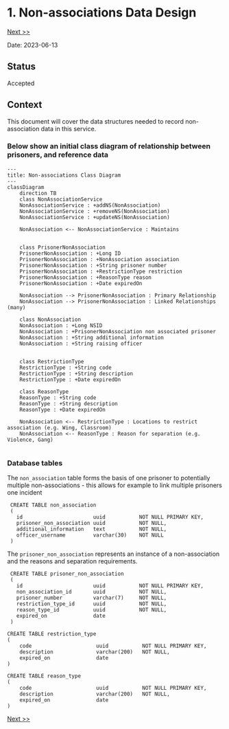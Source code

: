 # 1. Non-associations Data Design

[Next >>](0004-migration-and-sync-with-NOMIS.md)


Date: 2023-06-13

## Status

Accepted

## Context

This document will cover the data structures needed to record non-association data in this service.

### Below show an initial class diagram of relationship between prisoners, and reference data

```mermaid
---
title: Non-associations Class Diagram
---
classDiagram
    direction TB
    class NonAssociationService
    NonAssociationService : +addNS(NonAssociation)
    NonAssociationService : +removeNS(NonAssociation)
    NonAssociationService : +updateNS(NonAssociation)

    NonAssociation <-- NonAssociationService : Maintains


    class PrisonerNonAssociation
    PrisonerNonAssociation : +Long ID
    PrisonerNonAssociation : +NonAssociation association
    PrisonerNonAssociation : +String prisoner number
    PrisonerNonAssociation : +RestrictionType restriction
    PrisonerNonAssociation : +ReasonType reason
    PrisonerNonAssociation : +Date expiredOn

    NonAssociation --> PrisonerNonAssociation : Primary Relationship
    NonAssociation --> PrisonerNonAssociation : Linked Relationships (many)

    class NonAssociation
    NonAssociation : +Long NSID
    NonAssociation : +PrisonerNonAssociation non associated prisoner
    NonAssociation : +String additional information
    NonAssociation : +String raising officer


    class RestrictionType
    RestrictionType : +String code
    RestrictionType : +String description
    RestrictionType : +Date expiredOn
    
    class ReasonType
    ReasonType : +String code
    ReasonType : +String description
    ReasonType : +Date expiredOn
    
    NonAssociation <-- RestrictionType : Locations to restrict association (e.g. Wing, Classroom)
    NonAssociation <-- ReasonType : Reason for separation (e.g. Violence, Gang)
    
```

### Database tables

The `non_association` table forms the basis of one prisoner to potentially multiple non-associations - this allows for example to link multiple prisoners
one incident

```postgresql
 CREATE TABLE non_association
 (
   id                       uuid           NOT NULL PRIMARY KEY,
   prisoner_non_association uuid           NOT NULL,
   additional_information   text           NOT NULL,
   officer_username         varchar(30)    NOT NULL
 )
```

The `prisoner_non_association` represents an instance of a non-association and the reasons and separation requirements.
```postgresql
 CREATE TABLE prisoner_non_association
 (
   id                       uuid           NOT NULL PRIMARY KEY,
   non_association_id       uuid           NOT NULL,
   prisoner_number          varchar(7)     NOT NULL,    
   restriction_type_id      uuid           NOT NULL,
   reason_type_id           uuid           NOT NULL,
   expired_on               date
 )
```

```postgresql
CREATE TABLE restriction_type
(
    code                     uuid           NOT NULL PRIMARY KEY,
    description              varchar(200)   NOT NULL,
    expired_on               date
)
```

```postgresql
CREATE TABLE reason_type
(
    code                     uuid           NOT NULL PRIMARY KEY,
    description              varchar(200)   NOT NULL,
    expired_on               date
)
```

[Next >>](0004-migration-and-sync-with-NOMIS.md)
